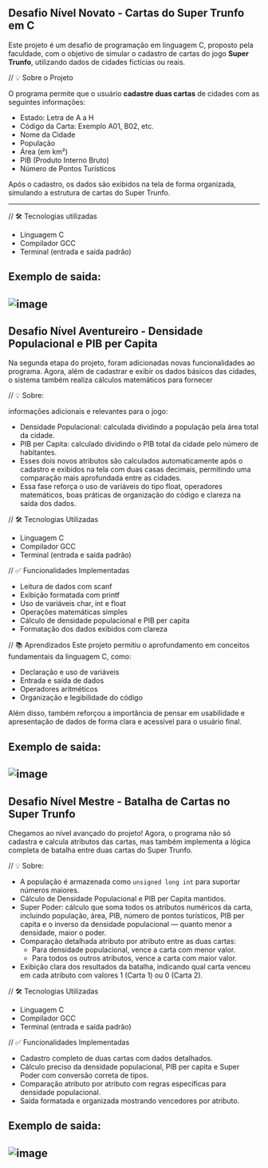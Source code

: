 ## Desafio Nível Novato - Cartas do Super Trunfo em C
Este projeto é um desafio de programação em linguagem C, proposto pela faculdade, com o objetivo de simular o cadastro de cartas do jogo **Super Trunfo**, utilizando dados de cidades fictícias ou reais.

// 💡 Sobre o Projeto

O programa permite que o usuário **cadastre duas cartas** de cidades com as seguintes informações:

- Estado: Letra de A a H
- Código da Carta: Exemplo A01, B02, etc.
- Nome da Cidade
- População
- Área (em km²)
- PIB (Produto Interno Bruto)
- Número de Pontos Turísticos

Após o cadastro, os dados são exibidos na tela de forma organizada, simulando a estrutura de cartas do Super Trunfo.

---

// 🛠️ Tecnologias utilizadas

- Linguagem C
- Compilador GCC
- Terminal (entrada e saída padrão)

## Exemplo de saida:
![image](https://github.com/user-attachments/assets/9d85706d-9c35-4d74-9385-21738f105f04)
---

## Desafio Nível Aventureiro - Densidade Populacional e PIB per Capita
Na segunda etapa do projeto, foram adicionadas novas funcionalidades ao programa. Agora, além de cadastrar e exibir os dados básicos das cidades, o sistema também realiza cálculos matemáticos para fornecer 

// 💡 Sobre: 

informações adicionais e relevantes para o jogo:

- Densidade Populacional: calculada dividindo a população pela área total da cidade.
- PIB per Capita: calculado dividindo o PIB total da cidade pelo número de habitantes.
- Esses dois novos atributos são calculados automaticamente após o cadastro e exibidos na tela com duas casas decimais, permitindo uma comparação mais aprofundada entre as cidades.
- Essa fase reforça o uso de variáveis do tipo float, operadores matemáticos, boas práticas de organização do código e clareza na saída dos dados.

// 🛠️ Tecnologias Utilizadas

- Linguagem C
- Compilador GCC
- Terminal (entrada e saída padrão)

// ✅ Funcionalidades Implementadas

- Leitura de dados com scanf
- Exibição formatada com printf
- Uso de variáveis char, int e float
- Operações matemáticas simples
- Cálculo de densidade populacional e PIB per capita
- Formatação dos dados exibidos com clareza

// 📚 Aprendizados
Este projeto permitiu o aprofundamento em conceitos fundamentais da linguagem C, como:

- Declaração e uso de variáveis
- Entrada e saída de dados
- Operadores aritméticos
- Organização e legibilidade do código

Além disso, também reforçou a importância de pensar em usabilidade e apresentação de dados de forma clara e acessível para o usuário final.

## Exemplo de saida:
![image](https://github.com/user-attachments/assets/de81f550-1ca0-415a-ab1b-ec6167a854ac)
---

## Desafio Nível Mestre - Batalha de Cartas no Super Trunfo
Chegamos ao nível avançado do projeto! Agora, o programa não só cadastra e calcula atributos das cartas, mas também implementa a lógica completa de batalha entre duas cartas do Super Trunfo.

// 💡 Sobre:

- A população é armazenada como `unsigned long int` para suportar números maiores.  
- Cálculo de Densidade Populacional e PIB per Capita mantidos.  
- Super Poder: cálculo que soma todos os atributos numéricos da carta, incluindo população, área, PIB, número de pontos turísticos, PIB per capita e o inverso da densidade populacional — quanto menor a densidade, maior o poder.  
- Comparação detalhada atributo por atributo entre as duas cartas:  
  - Para densidade populacional, vence a carta com menor valor.  
  - Para todos os outros atributos, vence a carta com maior valor.  
- Exibição clara dos resultados da batalha, indicando qual carta venceu em cada atributo com valores 1 (Carta 1) ou 0 (Carta 2).

// 🛠️ Tecnologias Utilizadas

- Linguagem C  
- Compilador GCC  
- Terminal (entrada e saída padrão)  

 // ✅ Funcionalidades Implementadas

- Cadastro completo de duas cartas com dados detalhados.  
- Cálculo preciso da densidade populacional, PIB per capita e Super Poder com conversão correta de tipos.  
- Comparação atributo por atributo com regras específicas para densidade populacional.  
- Saída formatada e organizada mostrando vencedores por atributo.

## Exemplo de saida:
![image](https://github.com/user-attachments/assets/d7101da7-6d88-4b99-9bd0-bf01f3c23116)
---
